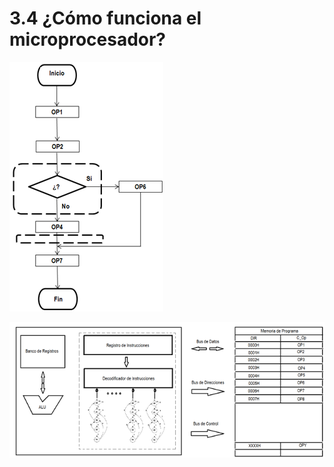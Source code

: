 # 3.4 ¿Cómo funciona el microprocesador?

![](../.gitbook/assets/image%20%2849%29.png)

![](../.gitbook/assets/image%20%2835%29.png)

